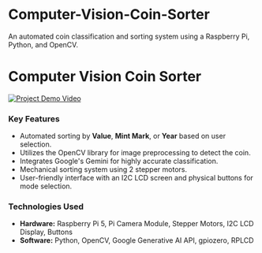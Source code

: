 # Computer-Vision-Coin-Sorter
An automated coin classification and sorting system using a Raspberry Pi, Python, and OpenCV.

# Computer Vision Coin Sorter

[![Project Demo Video](https://img.youtube.com/vi/3zV9kLuA_2Y/maxresdefault.jpg)](https://youtu.be/3zV9kLuA_2Y)


### Key Features
* Automated sorting by **Value**, **Mint Mark**, or **Year** based on user selection.
* Utilizes the OpenCV library for image preprocessing to detect the coin.
* Integrates Google's Gemini for highly accurate classification.
* Mechanical sorting system using 2 stepper motors.
* User-friendly interface with an I2C LCD screen and physical buttons for mode selection.

### Technologies Used
* **Hardware:** Raspberry Pi 5, Pi Camera Module, Stepper Motors, I2C LCD Display, Buttons
* **Software:** Python, OpenCV, Google Generative AI API, gpiozero, RPLCD


